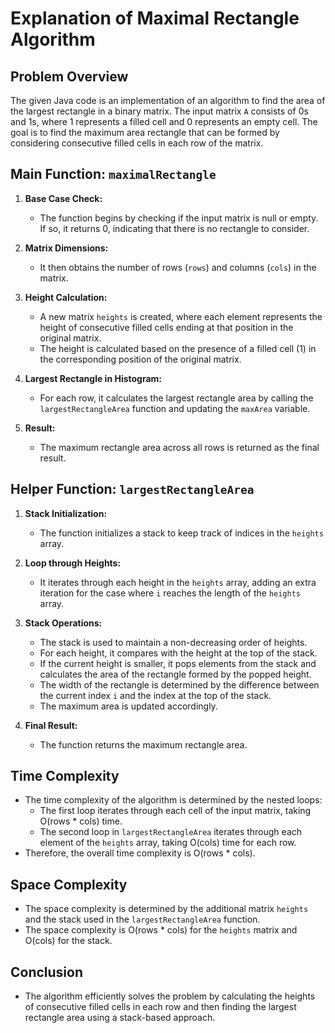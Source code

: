 # Explanation of Maximal Rectangle Algorithm

## Problem Overview
The given Java code is an implementation of an algorithm to find the area of the largest rectangle in a binary matrix. The input matrix `A` consists of 0s and 1s, where 1 represents a filled cell and 0 represents an empty cell. The goal is to find the maximum area rectangle that can be formed by considering consecutive filled cells in each row of the matrix.

## Main Function: `maximalRectangle`
1. **Base Case Check:**
   - The function begins by checking if the input matrix is null or empty. If so, it returns 0, indicating that there is no rectangle to consider.

2. **Matrix Dimensions:**
   - It then obtains the number of rows (`rows`) and columns (`cols`) in the matrix.

3. **Height Calculation:**
   - A new matrix `heights` is created, where each element represents the height of consecutive filled cells ending at that position in the original matrix.
   - The height is calculated based on the presence of a filled cell (1) in the corresponding position of the original matrix.

4. **Largest Rectangle in Histogram:**
   - For each row, it calculates the largest rectangle area by calling the `largestRectangleArea` function and updating the `maxArea` variable.

5. **Result:**
   - The maximum rectangle area across all rows is returned as the final result.

## Helper Function: `largestRectangleArea`
1. **Stack Initialization:**
   - The function initializes a stack to keep track of indices in the `heights` array.

2. **Loop through Heights:**
   - It iterates through each height in the `heights` array, adding an extra iteration for the case where `i` reaches the length of the `heights` array.

3. **Stack Operations:**
   - The stack is used to maintain a non-decreasing order of heights.
   - For each height, it compares with the height at the top of the stack.
   - If the current height is smaller, it pops elements from the stack and calculates the area of the rectangle formed by the popped height.
   - The width of the rectangle is determined by the difference between the current index `i` and the index at the top of the stack.
   - The maximum area is updated accordingly.

4. **Final Result:**
   - The function returns the maximum rectangle area.

## Time Complexity
- The time complexity of the algorithm is determined by the nested loops:
  - The first loop iterates through each cell of the input matrix, taking O(rows * cols) time.
  - The second loop in `largestRectangleArea` iterates through each element of the `heights` array, taking O(cols) time for each row.
- Therefore, the overall time complexity is O(rows * cols).

## Space Complexity
- The space complexity is determined by the additional matrix `heights` and the stack used in the `largestRectangleArea` function.
- The space complexity is O(rows * cols) for the `heights` matrix and O(cols) for the stack.

## Conclusion
- The algorithm efficiently solves the problem by calculating the heights of consecutive filled cells in each row and then finding the largest rectangle area using a stack-based approach.
